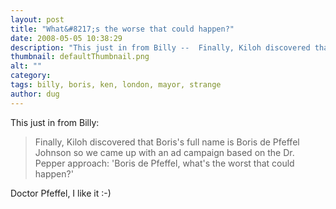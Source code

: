 ```yaml
---
layout: post
title: "What&#8217;s the worse that could happen?"
date: 2008-05-05 10:38:29
description: "This just in from Billy --  Finally, Kiloh discovered that Boris&#8217;s full name is Boris de Pfeffel Johnson so we came up with an ad campaign based on the Dr. Pepper approach --  &#8216;Boris de Pfeffel, what&#8217;s the worst that could happen?&#8217;&#8230;"
thumbnail: defaultThumbnail.png
alt: ""
category: 
tags: billy, boris, ken, london, mayor, strange
author: dug
---
```


<p>This just in from Billy:</p>

<blockquote><p>Finally, Kiloh discovered that Boris's full name is Boris de Pfeffel Johnson so we came up with an ad campaign based on the Dr. Pepper approach: 'Boris de Pfeffel, what's the worst that could happen?'</p></blockquote>

<p>Doctor Pfeffel, I like it :-)</p>
